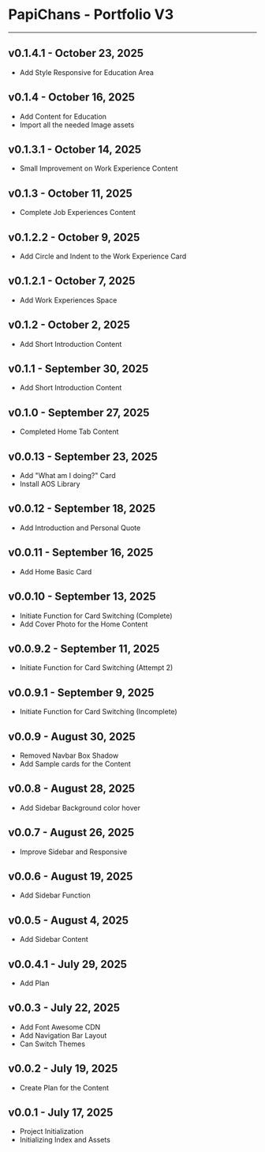 # PapiChans - Portfolio V3

---

## v0.1.4.1 - October 23, 2025
- Add Style Responsive for Education Area

## v0.1.4 - October 16, 2025
- Add Content for Education
- Import all the needed Image assets

## v0.1.3.1 - October 14, 2025
- Small Improvement on Work Experience Content

## v0.1.3 - October 11, 2025
- Complete Job Experiences Content

## v0.1.2.2 - October 9, 2025
- Add Circle and Indent to the Work Experience Card

## v0.1.2.1 - October 7, 2025
- Add Work Experiences Space

## v0.1.2 - October 2, 2025
- Add Short Introduction Content

## v0.1.1 - September 30, 2025
- Add Short Introduction Content

## v0.1.0 - September 27, 2025
- Completed Home Tab Content

## v0.0.13 - September 23, 2025
- Add "What am I doing?" Card
- Install AOS Library 

## v0.0.12 - September 18, 2025
- Add Introduction and Personal Quote

## v0.0.11 - September 16, 2025
- Add Home Basic Card

## v0.0.10 - September 13, 2025
- Initiate Function for Card Switching (Complete)
- Add Cover Photo for the Home Content

## v0.0.9.2 - September 11, 2025
- Initiate Function for Card Switching (Attempt 2)

## v0.0.9.1 - September 9, 2025
- Initiate Function for Card Switching (Incomplete)

## v0.0.9 - August 30, 2025
- Removed Navbar Box Shadow
- Add Sample cards for the Content 

## v0.0.8 - August 28, 2025
- Add Sidebar Background color hover 

## v0.0.7 - August 26, 2025
- Improve Sidebar and Responsive

## v0.0.6 - August 19, 2025
- Add Sidebar Function

## v0.0.5 - August 4, 2025
- Add Sidebar Content

## v0.0.4.1 - July 29, 2025
- Add Plan

## v0.0.3 - July 22, 2025
- Add Font Awesome CDN
- Add Navigation Bar Layout
- Can Switch Themes

## v0.0.2 - July 19, 2025
- Create Plan for the Content

## v0.0.1 - July 17, 2025
- Project Initialization
- Initializing Index and Assets
